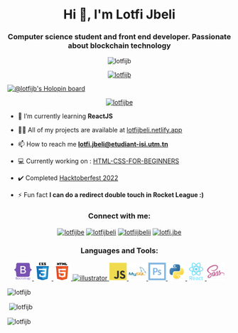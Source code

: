 <h1 align="center">Hi 👋, I'm Lotfi Jbeli</h1>
<h3 align="center">Computer science student and front end developer. Passionate about blockchain technology</h3>

<p align="center"> <img src="https://komarev.com/ghpvc/?username=lotfijb&label=Profile%20views&color=0e75b6&style=flat" alt="lotfijb" /> </p>

<p align="center"> <a href="https://github.com/ryo-ma/github-profile-trophy"><img src="https://github-profile-trophy.vercel.app/?username=lotfijb" alt="lotfijb" /></a> </p>

[![@lotfijb's Holopin board](https://holopin.me/lotfijb)](https://holopin.io/@lotfijb)

<p align="center"> <a href="https://twitter.com/lotfijbe" target="blank"><img src="https://img.shields.io/twitter/follow/lotfijbe?logo=twitter&style=for-the-badge" alt="lotfijbe" /></a> </p>

- 🌱 I’m currently learning **ReactJS**

- 👨‍💻 All of my projects are available at [lotfijbeli.netlify.app](lotfijbeli.netlify.app)

- 📫 How to reach me **lotfi.jbeli@etudiant-isi.utm.tn**

- 💻 Currently working on : [HTML-CSS-FOR-BEGINNERS](https://github.com/lotfijb/html-css-for-beginners)

- ✔️ Completed [Hacktoberfest 2022](https://hacktoberfest.com)

- ⚡ Fun fact **I can do a redirect double touch in Rocket League :)**

<h3 align="center">Connect with me:</h3>
<p align="center">
<a href="https://twitter.com/lotfijbe" target="blank"><img align="center" src="https://raw.githubusercontent.com/rahuldkjain/github-profile-readme-generator/master/src/images/icons/Social/twitter.svg" alt="lotfijbe" height="30" width="40" /></a>
<a href="https://linkedin.com/in/lotfijbeli" target="blank"><img align="center" src="https://raw.githubusercontent.com/rahuldkjain/github-profile-readme-generator/master/src/images/icons/Social/linked-in-alt.svg" alt="lotfijbeli" height="30" width="40" /></a>
<a href="https://fb.com/lotfiijbelii" target="blank"><img align="center" src="https://raw.githubusercontent.com/rahuldkjain/github-profile-readme-generator/master/src/images/icons/Social/facebook.svg" alt="lotfiijbelii" height="30" width="40" /></a>
<a href="https://instagram.com/lotfi.jbe" target="blank"><img align="center" src="https://raw.githubusercontent.com/rahuldkjain/github-profile-readme-generator/master/src/images/icons/Social/instagram.svg" alt="lotfi.jbe" height="30" width="40" /></a>
</p>

<h3 align="center">Languages and Tools:</h3>
<p align="center"> <a href="https://getbootstrap.com" target="_blank" rel="noreferrer"> <img src="https://raw.githubusercontent.com/devicons/devicon/master/icons/bootstrap/bootstrap-plain-wordmark.svg" alt="bootstrap" width="40" height="40"/> </a> <a href="https://www.w3schools.com/css/" target="_blank" rel="noreferrer"> <img src="https://raw.githubusercontent.com/devicons/devicon/master/icons/css3/css3-original-wordmark.svg" alt="css3" width="40" height="40"/> </a> <a href="https://www.w3.org/html/" target="_blank" rel="noreferrer"> <img src="https://raw.githubusercontent.com/devicons/devicon/master/icons/html5/html5-original-wordmark.svg" alt="html5" width="40" height="40"/> </a> <a href="https://www.adobe.com/in/products/illustrator.html" target="_blank" rel="noreferrer"> <img src="https://www.vectorlogo.zone/logos/adobe_illustrator/adobe_illustrator-icon.svg" alt="illustrator" width="40" height="40"/> </a> <a href="https://developer.mozilla.org/en-US/docs/Web/JavaScript" target="_blank" rel="noreferrer"> <img src="https://raw.githubusercontent.com/devicons/devicon/master/icons/javascript/javascript-original.svg" alt="javascript" width="40" height="40"/> </a> <a href="https://www.mysql.com/" target="_blank" rel="noreferrer"> <img src="https://raw.githubusercontent.com/devicons/devicon/master/icons/mysql/mysql-original-wordmark.svg" alt="mysql" width="40" height="40"/> </a> <a href="https://www.photoshop.com/en" target="_blank" rel="noreferrer"> <img src="https://raw.githubusercontent.com/devicons/devicon/master/icons/photoshop/photoshop-line.svg" alt="photoshop" width="40" height="40"/> </a> <a href="https://www.python.org" target="_blank" rel="noreferrer"> <img src="https://raw.githubusercontent.com/devicons/devicon/master/icons/python/python-original.svg" alt="python" width="40" height="40"/> </a> <a href="https://reactjs.org/" target="_blank" rel="noreferrer"> <img src="https://raw.githubusercontent.com/devicons/devicon/master/icons/react/react-original-wordmark.svg" alt="react" width="40" height="40"/> </a> <a href="https://sass-lang.com" target="_blank" rel="noreferrer"> <img src="https://raw.githubusercontent.com/devicons/devicon/master/icons/sass/sass-original.svg" alt="sass" width="40" height="40"/> </a> </p>

<p><img align="center" src="https://github-readme-stats.vercel.app/api/top-langs?username=lotfijb&show_icons=true&locale=en&layout=compact" alt="lotfijb" /></p>

<p>&nbsp;<img align="center" src="https://github-readme-stats.vercel.app/api?username=lotfijb&show_icons=true&locale=en" alt="lotfijb" /></p>

<p><img align="center" src="https://github-readme-streak-stats.herokuapp.com/?user=lotfijb&" alt="lotfijb" /></p>
